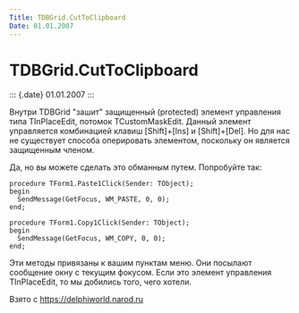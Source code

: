 ```yaml
---
Title: TDBGrid.CutToClipboard
Date: 01.01.2007
---
```



TDBGrid.CutToClipboard
======================

::: {.date}
01.01.2007
:::

Внутри TDBGrid "зашит" защищенный (protected) элемент управления типа
TInPlaceEdit, потомок TCustomMaskEdit. Данный элемент управляется
комбинацией клавиш \[Shift\]+\[Ins\] и \[Shift\]+\[Del\]. Но для нас не
существует способа оперировать элементом, поскольку он является
защищенным членом.

Да, но вы можете сделать это обманным путем. Попробуйте так:

    procedure TForm1.Paste1Click(Sender: TObject);
    begin
      SendMessage(GetFocus, WM_PASTE, 0, 0);
    end;
     
    procedure TForm1.Copy1Click(Sender: TObject);
    begin
      SendMessage(GetFocus, WM_COPY, 0, 0);
    end;

Эти методы привязаны к вашим пунктам меню. Они посылают сообщение окну с
текущим фокусом. Если это элемент управления TInPlaceEdit, то мы
добились того, чего хотели.

Взято с <https://delphiworld.narod.ru>
